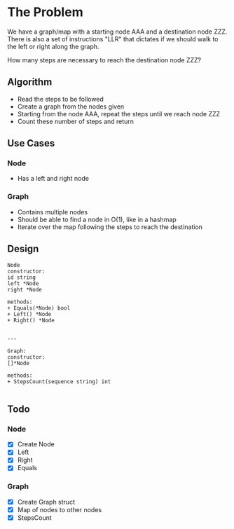 # The Problem

We have a graph/map with a starting node AAA and a destination node ZZZ. There is also a set of instructions "LLR" that dictates if we should walk to the left or right along the graph.

How many steps are necessary to reach the destination node ZZZ?

## Algorithm

- Read the steps to be followed
- Create a graph from the nodes given
- Starting from the node AAA, repeat the steps until we reach node ZZZ
- Count these number of steps and return

## Use Cases

### Node

- Has a left and right node

### Graph

- Contains multiple nodes
- Should be able to find a node in O(1), like in a hashmap
- Iterate over the map following the steps to reach the destination

## Design

```
Node
constructor:
id string
left *Node
right *Node

methods:
+ Equals(*Node) bool
+ Left() *Node
+ Right() *Node


---

Graph:
constructor:
[]*Node

methods:
+ StepsCount(sequence string) int


```

## Todo

### Node

- [x] Create Node
- [x] Left
- [x] Right
- [x] Equals

### Graph

- [x] Create Graph struct
- [x] Map of nodes to other nodes
- [x] StepsCount
